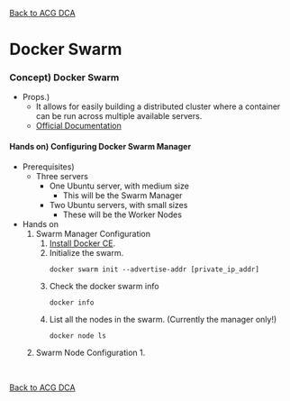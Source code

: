 [Back to ACG DCA](../main.md)

# Docker Swarm

### Concept) Docker Swarm
- Props.)
  - It allows for easily building a distributed cluster where a container can be run across multiple available servers.
  - [Official Documentation](https://docs.docker.com/engine/swarm/key-concepts/)


#### Hands on) Configuring Docker Swarm Manager
- Prerequisites)
  - Three servers
    - One Ubuntu server, with medium size
      - This will be the Swarm Manager
    - Two Ubuntu servers, with small sizes
      - These will be the Worker Nodes
- Hands on
  1. Swarm Manager Configuration
     1. [Install Docker CE](../../acg_docker_quick_start/01/note.md#2-step-by-step-installation).
     2. Initialize the swarm.
        ```
        docker swarm init --advertise-addr [private_ip_addr]
        ```
     3. Check the docker swarm info
        ```
        docker info
        ```
     3. List all the nodes in the swarm. (Currently the manager only!)
        ```
        docker node ls
        ```
  2. Swarm Node Configuration
     1. 
       

<br>

[Back to ACG DCA](../main.md)